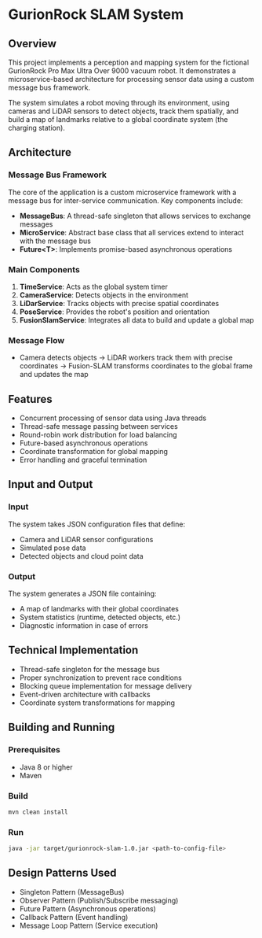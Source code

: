 # GurionRock SLAM System

## Overview
This project implements a perception and mapping system for the fictional GurionRock Pro Max Ultra Over 9000 vacuum robot. It demonstrates a microservice-based architecture for processing sensor data using a custom message bus framework.

The system simulates a robot moving through its environment, using cameras and LiDAR sensors to detect objects, track them spatially, and build a map of landmarks relative to a global coordinate system (the charging station).

## Architecture

### Message Bus Framework
The core of the application is a custom microservice framework with a message bus for inter-service communication. Key components include:

- **MessageBus**: A thread-safe singleton that allows services to exchange messages
- **MicroService**: Abstract base class that all services extend to interact with the message bus
- **Future\<T\>**: Implements promise-based asynchronous operations

### Main Components

1. **TimeService**: Acts as the global system timer
2. **CameraService**: Detects objects in the environment 
3. **LiDarService**: Tracks objects with precise spatial coordinates
4. **PoseService**: Provides the robot's position and orientation
5. **FusionSlamService**: Integrates all data to build and update a global map

### Message Flow
- Camera detects objects → LiDAR workers track them with precise coordinates → Fusion-SLAM transforms coordinates to the global frame and updates the map

## Features

- Concurrent processing of sensor data using Java threads
- Thread-safe message passing between services
- Round-robin work distribution for load balancing
- Future-based asynchronous operations
- Coordinate transformation for global mapping
- Error handling and graceful termination

## Input and Output

### Input
The system takes JSON configuration files that define:
- Camera and LiDAR sensor configurations
- Simulated pose data
- Detected objects and cloud point data

### Output
The system generates a JSON file containing:
- A map of landmarks with their global coordinates
- System statistics (runtime, detected objects, etc.)
- Diagnostic information in case of errors

## Technical Implementation

- Thread-safe singleton for the message bus
- Proper synchronization to prevent race conditions
- Blocking queue implementation for message delivery
- Event-driven architecture with callbacks
- Coordinate system transformations for mapping

## Building and Running

### Prerequisites
- Java 8 or higher
- Maven

### Build
```bash
mvn clean install
```

### Run
```bash
java -jar target/gurionrock-slam-1.0.jar <path-to-config-file>
```

## Design Patterns Used

- Singleton Pattern (MessageBus)
- Observer Pattern (Publish/Subscribe messaging)
- Future Pattern (Asynchronous operations)
- Callback Pattern (Event handling)
- Message Loop Pattern (Service execution)
